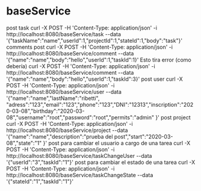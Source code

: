 # baseService
post task
curl -X POST -H 'Content-Type: application/json' -i http://localhost:8080/baseService/task --data '{"taskName":"name","userId":1,"projectId":1,"stateId":1,"body":"task"}'
comments post
curl -X POST -H 'Content-Type: application/json' -i http://localhost:8080/baseService/comment --data '{"name":"name","body":"hello","userId":1,"taskId":1}'
Esto tira error  (como debería)
curl -X POST -H 'Content-Type: application/json' -i http://localhost:8080/baseService/comment --data '{"name":"name","body":"hello","userId":1,"taskId":3}'
post user
curl -X POST -H 'Content-Type: application/json' -i http://localhost:8080/baseService/user --data '{"name":"name","lastName":"ribetti", "adress":"123","email":"123","phone":"123","DNI":"12313","inscription":"2020-03-08","birthday":"2020-03-08","username":"root","password":"root","permits":"admin" }'
post project
curl -X POST -H 'Content-Type: application/json' -i http://localhost:8080/baseService/project --data '{"name":"name","description":"prueba del post","start":"2020-03-08","state":"1" }'
post para cambiar el usuario a cargo de una tarea
curl -X POST -H 'Content-Type: application/json' -i http://localhost:8080/baseService/taskChangeUser --data '{"userId":"3","taskId":"1"}'
post para cambiar el estado de una tarea 
curl -X POST -H 'Content-Type: application/json' -i http://localhost:8080/baseService/taskChangeState --data '{"stateId":"1","taskId":"1"}'


